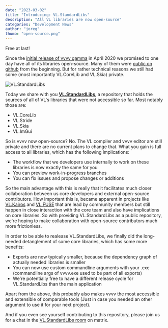 ```yaml
---
date: "2023-03-02"
title: "Introducing: VL.StandardLibs"
description: "All VL libraries are now open-source"
categories: "Development News"
author: "joreg"
thumb: "open-source.png"
---
```


Free at last!

Since the [initial release of vvvv gamma](https://visualprogramming.net/blog/2020/vvvv-gamma-2020.1-release/) in April 2020 we promised to one day have all of its libraries open-source. Many of them were [public on github](https://github.com/vvvv) from the beginning. But for rather technical reasons we still had some (most importantly VL.CoreLib and VL.Skia) private.

![VL.StandardLibs](vvvvIO.png)

Today we share with you **[VL.StandardLibs](https://github.com/vvvv/VL.StandardLibs)**, a repository that holds the sources of all of VL's libraries that were not accessible so far. Most notably those are:

- VL.CoreLib
- VL.Stride
- VL.Skia
- VL.ImGui

So is vvvv now open-source? No. The VL compiler and vvvv editor are still private and there are no current plans to change that. What you gain is full access to all libraries, which has the following implications:

- The workflow that we developers use internally to work on these libraries is now exactly the same for you
- You can preview work-in-progress branches
- You can fix issues and propose changes or additions

So the main advantage with this is really that it facilitates much closer collaboration between us core developers and external open-source contributors. How important this is, became apparent in projects like [VL.Kairos](https://github.com/KairosResearchLab/Kairos) and [VL.FUSE](https://github.com/TheFuseLab/VL.Fuse/) that are lead by community members but still happen in close interaction with the core team and also have implications on core libraries. So with providing VL.StandardLibs as a public repository, we're hoping to make collaboration with open-source contributors much more frictionless.

In order to be able to realease VL.StandardLibs, we finally did the long-needed detanglement of some core libraries, which has some more benefits:
- Exports are now typically smaller, because the dependency graph of actually needed libraries is smaller
- You can now use custom commandline arguments with your .exe (commandline args of vvvv.exe used to be part of all exports)
- We're potentially free to have a different release cycle for VL.StandardLibs than the main application
  
Apart from the above, this probably also makes vvvv the most accessible and extensible of comparable tools (Just in case you needed an other argument to use it for your next project).

And if you even see yourself contributing to this repository, please join us for a chat in the [VL.StandardLibs room](https://matrix.to/#/#VL.StandardLibs:matrix.org) on matrix.